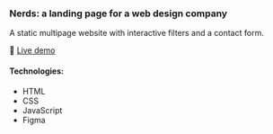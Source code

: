 ### Nerds: a landing page for a web design company
A static multipage website with interactive filters and a contact form.

🔗  [Live demo](https://dashasites.github.io/)

#### Technologies:
- HTML
- CSS
- JavaScript
- Figma

